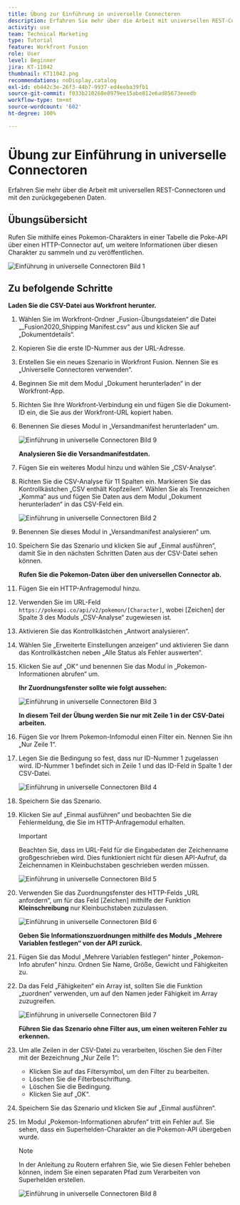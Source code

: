 ```yaml
---
title: Übung zur Einführung in universelle Connectoren
description: Erfahren Sie mehr über die Arbeit mit universellen REST-Connectoren und mit den zurückgegebenen Daten.
activity: use
team: Technical Marketing
type: Tutorial
feature: Workfront Fusion
role: User
level: Beginner
jira: KT-11042
thumbnail: KT11042.png
recommendations: noDisplay,catalog
exl-id: eb442c3e-26f3-44b7-9937-ed4eeba39fb1
source-git-commit: f033b210268e8979ee15abe812e6ad85673eeedb
workflow-type: tm+mt
source-wordcount: '602'
ht-degree: 100%

---
```


# Übung zur Einführung in universelle Connectoren

Erfahren Sie mehr über die Arbeit mit universellen REST-Connectoren und mit den zurückgegebenen Daten.

## Übungsübersicht

Rufen Sie mithilfe eines Pokemon-Charakters in einer Tabelle die Poke-API über einen HTTP-Connector auf, um weitere Informationen über diesen Charakter zu sammeln und zu veröffentlichen.

![Einführung in universelle Connectoren Bild 1](../12-exercises/assets/introduction-to-universal-connectors-walkthrough-1.png)

## Zu befolgende Schritte

**Laden Sie die CSV-Datei aus Workfront herunter.**

1. Wählen Sie im Workfront-Ordner „Fusion-Übungsdateien“ die Datei „_Fusion2020_Shipping Manifest.csv“ aus und klicken Sie auf „Dokumentdetails“.
1. Kopieren Sie die erste ID-Nummer aus der URL-Adresse.
1. Erstellen Sie ein neues Szenario in Workfront Fusion. Nennen Sie es „Universelle Connectoren verwenden“.
1. Beginnen Sie mit dem Modul „Dokument herunterladen“ in der Workfront-App.
1. Richten Sie Ihre Workfront-Verbindung ein und fügen Sie die Dokument-ID ein, die Sie aus der Workfront-URL kopiert haben.
1. Benennen Sie dieses Modul in „Versandmanifest herunterladen“ um.

   ![Einführung in universelle Connectoren Bild 9](../12-exercises/assets/introduction-to-universal-connectors-walkthrough-9.png)

   **Analysieren Sie die Versandmanifestdaten.**

1. Fügen Sie ein weiteres Modul hinzu und wählen Sie „CSV-Analyse“.
1. Richten Sie die CSV-Analyse für 11 Spalten ein. Markieren Sie das Kontrollkästchen „CSV enthält Kopfzeilen“. Wählen Sie als Trennzeichen „Komma“ aus und fügen Sie Daten aus dem Modul „Dokument herunterladen“ in das CSV-Feld ein.

   ![Einführung in universelle Connectoren Bild 2](../12-exercises/assets/introduction-to-universal-connectors-walkthrough-2.png)

1. Benennen Sie dieses Modul in „Versandmanifest analysieren“ um.
1. Speichern Sie das Szenario und klicken Sie auf „Einmal ausführen“, damit Sie in den nächsten Schritten Daten aus der CSV-Datei sehen können.

   **Rufen Sie die Pokemon-Daten über den universellen Connector ab.**

1. Fügen Sie ein HTTP-Anfragemodul hinzu.
1. Verwenden Sie im URL-Feld `https://pokeapi.co/api/v2/pokemon/[Character]`, wobei [Zeichen] der Spalte 3 des Moduls „CSV-Analyse“ zugewiesen ist.
1. Aktivieren Sie das Kontrollkästchen „Antwort analysieren“.
1. Wählen Sie „Erweiterte Einstellungen anzeigen“ und aktivieren Sie dann das Kontrollkästchen neben „Alle Status als Fehler auswerten“.
1. Klicken Sie auf „OK“ und benennen Sie das Modul in „Pokemon-Informationen abrufen“ um.

   **Ihr Zuordnungsfenster sollte wie folgt aussehen:**

   ![Einführung in universelle Connectoren Bild 3](../12-exercises/assets/introduction-to-universal-connectors-walkthrough-3.png)

   **In diesem Teil der Übung werden Sie nur mit Zeile 1 in der CSV-Datei arbeiten.**

1. Fügen Sie vor Ihrem Pokemon-Infomodul einen Filter ein. Nennen Sie ihn „Nur Zeile 1“.
1. Legen Sie die Bedingung so fest, dass nur ID-Nummer 1 zugelassen wird. ID-Nummer 1 befindet sich in Zeile 1 und das ID-Feld in Spalte 1 der CSV-Datei.

   ![Einführung in universelle Connectoren Bild 4](../12-exercises/assets/introduction-to-universal-connectors-walkthrough-4.png)

1. Speichern Sie das Szenario.
1. Klicken Sie auf „Einmal ausführen“ und beobachten Sie die Fehlermeldung, die Sie im HTTP-Anfragemodul erhalten.

   >[!IMPORTANT]
   >
   >Beachten Sie, dass im URL-Feld für die Eingabedaten der Zeichenname großgeschrieben wird. Dies funktioniert nicht für diesen API-Aufruf, da Zeichennamen in Kleinbuchstaben geschrieben werden müssen.

   ![Einführung in universelle Connectoren Bild 5](../12-exercises/assets/introduction-to-universal-connectors-walkthrough-5.png)

1. Verwenden Sie das Zuordnungsfenster des HTTP-Felds „URL anfordern“, um für das Feld [Zeichen] mithilfe der Funktion **Kleinschreibung** nur Kleinbuchstaben zuzulassen.

   ![Einführung in universelle Connectoren Bild 6](../12-exercises/assets/introduction-to-universal-connectors-walkthrough-6.png)

   **Geben Sie Informationszuordnungen mithilfe des Moduls „Mehrere Variablen festlegen“ von der API zurück.**

1. Fügen Sie das Modul „Mehrere Variablen festlegen“ hinter „Pokemon-Info abrufen“ hinzu. Ordnen Sie Name, Größe, Gewicht und Fähigkeiten zu.
1. Da das Feld „Fähigkeiten“ ein Array ist, sollten Sie die Funktion „zuordnen“ verwenden, um auf den Namen jeder Fähigkeit im Array zuzugreifen.

   ![Einführung in universelle Connectoren Bild 7](../12-exercises/assets/introduction-to-universal-connectors-walkthrough-7.png)

   **Führen Sie das Szenario ohne Filter aus, um einen weiteren Fehler zu erkennen.**

1. Um alle Zeilen in der CSV-Datei zu verarbeiten, löschen Sie den Filter mit der Bezeichnung „Nur Zeile 1“:

   + Klicken Sie auf das Filtersymbol, um den Filter zu bearbeiten.
   + Löschen Sie die Filterbeschriftung.
   + Löschen Sie die Bedingung.
   + Klicken Sie auf „OK“.

1. Speichern Sie das Szenario und klicken Sie auf „Einmal ausführen“.
1. Im Modul „Pokemon-Informationen abrufen“ tritt ein Fehler auf. Sie sehen, dass ein Superhelden-Charakter an die Pokemon-API übergeben wurde.

   >[!NOTE]
   >
   >In der Anleitung zu Routern erfahren Sie, wie Sie diesen Fehler beheben können, indem Sie einen separaten Pfad zum Verarbeiten von Superhelden erstellen.

   ![Einführung in universelle Connectoren Bild 8](../12-exercises/assets/introduction-to-universal-connectors-walkthrough-8.png)
